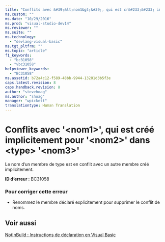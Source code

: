 ```yaml
---
title: "Conflits avec &#39;&lt;nom1&gt;&#39;, qui est cr&#233;&#233; implicitement pour &#39;&lt;nom2&gt;&#39; dans &lt;type&gt; &#39;&lt;nom3&gt;&#39; | Microsoft Docs"
ms.custom: ""
ms.date: "10/29/2016"
ms.prod: "visual-studio-dev14"
ms.reviewer: ""
ms.suite: ""
ms.technology: 
  - "devlang-visual-basic"
ms.tgt_pltfrm: ""
ms.topic: "article"
f1_keywords: 
  - "bc31058"
  - "vbc31058"
helpviewer_keywords: 
  - "BC31058"
ms.assetid: b72a4c12-f589-48bb-9944-13201d3b5f3e
caps.latest.revision: 8
caps.handback.revision: 8
author: "stevehoag"
ms.author: "shoag"
manager: "wpickett"
translationtype: Human Translation
---
```

# Conflits avec &#39;&lt;nom1&gt;&#39;, qui est cr&#233;&#233; implicitement pour &#39;&lt;nom2&gt;&#39; dans &lt;type&gt; &#39;&lt;nom3&gt;&#39;
Le nom d’un membre de type est en conflit avec un autre membre créé implicitement.  
  
 **ID d’erreur :** BC31058  
  
### Pour corriger cette erreur  
  
-   Renommez le membre déclaré explicitement pour supprimer le conflit de noms.  
  
## Voir aussi  
 [NotInBuild : Instructions de déclaration en Visual Basic](http://msdn.microsoft.com/fr-fr/81f3c398-f45c-4d95-80bf-aa39d1a0fb30)